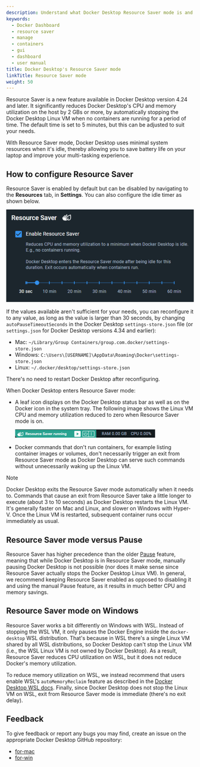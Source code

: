 ```yaml
---
description: Understand what Docker Desktop Resource Saver mode is and how to configure it
keywords:
  - Docker Dashboard
  - resource saver
  - manage
  - containers
  - gui
  - dashboard
  - user manual
title: Docker Desktop's Resource Saver mode
linkTitle: Resource Saver mode
weight: 50
---
```


Resource Saver is a new feature available in Docker Desktop version 4.24 and later. It significantly reduces Docker
Desktop's CPU and memory utilization on the host by 2 GBs or more, by
automatically stopping the Docker Desktop Linux VM when no containers are
running for a period of time. The default time is set to 5 minutes, but this can be adjusted to suit your needs.

With Resource Saver mode, Docker Desktop uses minimal system resources when it's idle, thereby
allowing you to save battery life on your laptop and improve your multi-tasking
experience.

## How to configure Resource Saver 

Resource Saver is enabled by default but can be disabled by navigating to the **Resources** tab, in **Settings**. You can also configure the idle
timer as shown below.

![Resource Saver Settings](../images/resource-saver-settings.png)

If the values available aren't sufficient for your
needs, you can reconfigure it to any value, as long as the value is larger than 30 seconds, by
changing `autoPauseTimeoutSeconds` in the Docker Desktop `settings-store.json` file (or `settings.json` for Docker Desktop versions 4.34 and earlier): 

  - Mac: `~/Library/Group Containers/group.com.docker/settings-store.json`
  - Windows: `C:\Users\[USERNAME]\AppData\Roaming\Docker\settings-store.json`
  - Linux: `~/.docker/desktop/settings-store.json`

There's no need to restart Docker Desktop after reconfiguring. 

When Docker Desktop enters Resource Saver mode: 
- A leaf icon displays on the
Docker Desktop status bar as well as on the Docker icon in
the system tray. The following image shows the Linux VM CPU and memory utilization reduced
to zero when Resource Saver mode is on. 

   ![Resource Saver Status Bar](../images/resource-saver-status-bar.png)

- Docker commands that don't run containers, for example listing container images or volumes, don't necessarily trigger an exit from Resource Saver mode as Docker Desktop can serve such commands without unnecessarily waking up the Linux VM.

> [!NOTE]
>
> Docker Desktop exits the Resource Saver mode automatically when it needs to.
> Commands that cause an exit from Resource Saver take a little longer to execute
> (about 3 to 10 seconds) as Docker Desktop restarts the Linux VM.
> It's generally faster on Mac and Linux, and slower on Windows with Hyper-V.
> Once the Linux VM is restarted, subsequent container runs occur immediately as usual.

## Resource Saver mode versus Pause

Resource Saver has higher precedence than the older [Pause](pause.md) feature,
meaning that while Docker Desktop is in Resource Saver mode, manually pausing
Docker Desktop is not possible (nor does it make sense since Resource Saver
actually stops the Docker Desktop Linux VM). In general, we recommend keeping
Resource Saver enabled as opposed to disabling it and using the manual Pause
feature, as it results in much better CPU and memory savings.

## Resource Saver mode on Windows

Resource Saver works a bit differently on Windows with WSL. Instead of
stopping the WSL VM, it only pauses the Docker Engine inside the
`docker-desktop` WSL distribution. That's because in WSL there's a single Linux VM
shared by all WSL distributions, so Docker Desktop can't stop the Linux VM (i.e.,
the WSL Linux VM is not owned by Docker Desktop). As a result, Resource Saver
reduces CPU utilization on WSL, but it does not reduce Docker's memory
utilization. 

To reduce memory utilization on WSL, we instead recommend that
users enable WSL's `autoMemoryReclaim` feature as described in the
[Docker  Desktop WSL docs](/manuals/desktop/features/wsl/_index.md). Finally, since Docker Desktop does not
stop the Linux VM on WSL, exit from Resource Saver mode is immediate (there's
no exit delay).

## Feedback

To give feedback or report any bugs you may find, create an issue on the appropriate Docker Desktop GitHub repository:

- [for-mac](https://github.com/docker/for-mac)
- [for-win](https://github.com/docker/for-win)
